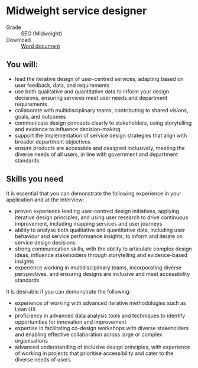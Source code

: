 # Midweight service designer

<dl class="govuk-summary-list">
  <div class="govuk-summary-list__row">
    <dt class="govuk-summary-list__key">
      Grade
    </dt>
    <dd class="govuk-summary-list__value">
      SEO (Midweight)
    </dd>
  </div>
   <div class="govuk-summary-list__row" data-ignore="true">
    <dt class="govuk-summary-list__key">
      Download
    </dt>
    <dd class="govuk-summary-list__value">
      <a href="word">Word document</a>
    </dd>
  </div></dl>



## You will:

- lead the iterative design of user-centred services, adapting based on user feedback, data, and requirements
- use both qualitative and quantitative data to inform your design decisions, ensuring services meet user needs and department requirements
- collaborate with multidisciplinary teams, contributing to shared visions, goals, and outcomes
- communicate design concepts clearly to stakeholders, using storytelling and evidence to influence decision-making
- support the implementation of service design strategies that align with broader department objectives
- ensure products are accessible and designed inclusively, meeting the diverse needs of all users, in line with government and department standards

## Skills you need

It is essential that you can demonstrate the following experience in your application and at the interview:

- proven experience leading user-centred design initiatives, applying iterative design principles, and using user research to drive continuous improvement, including mapping services and user journeys
- ability to analyse both qualitative and quantitative data, including user behaviour and service performance insights, to inform and iterate on service design decisions
- strong communication skills, with the ability to articulate complex design ideas, influence stakeholders through storytelling and evidence-based insights
- experience working in multidisciplinary teams, incorporating diverse perspectives, and ensuring designs are inclusive and meet accessibility standards

It is desirable if you can demonstrate the following:

- experience of working with advanced iterative methodologies such as Lean UX
- proficiency in advanced data analysis tools and techniques to identify opportunities for innovation and improvement
- expertise in facilitating co-design workshops with diverse stakeholders and enabling effective collaboration across large or complex organisations
- advanced understanding of inclusive design principles, with experience of working in projects that prioritise accessibility and cater to the diverse needs of users